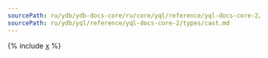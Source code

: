 ```yaml
---
sourcePath: ru/ydb/ydb-docs-core/ru/core/yql/reference/yql-docs-core-2/types/cast.md
sourcePath: ru/ydb/yql/reference/yql-docs-core-2/types/cast.md
---
```



{% include [x](_includes/cast.md) %}
